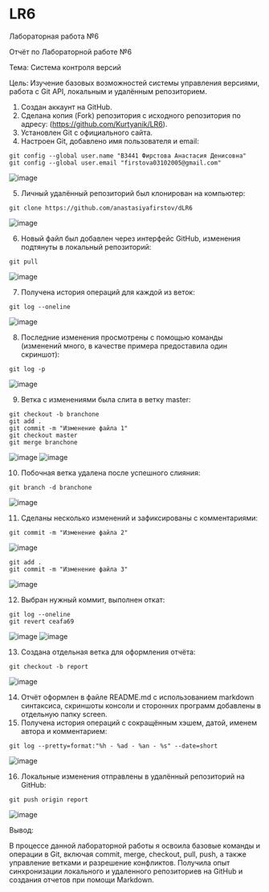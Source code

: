 # LR6
Лабораторная работа №6

Отчёт по Лабораторной работе №6

Тема: Система контроля версий

Цель: Изучение базовых возможностей системы управления версиями, работа с Git API, локальным и удалённым репозиторием.

1. Создан аккаунт на GitHub.
2. Сделана копия (Fork) репозитория с исходного репозитория по адресу: (https://github.com/Kurtyanik/LR6).
3. Установлен Git с официального сайта.
4. Настроен Git, добавлено имя пользователя и email:

```
git config --global user.name "В3441 Фирстова Анастасия Денисовна"
git config --global user.email "firstova03102005@gmail.com"
```

![image](https://github.com/user-attachments/assets/e1ef8bdf-1c99-4abe-99f8-663e487c0418)

5. Личный удалённый репозиторий был клонирован на компьютер:

```
git clone https://github.com/anastasiyafirstov/dLR6
```

![image](https://github.com/user-attachments/assets/a2af5f01-c4a1-4e76-9846-b2a1759e5503)


6. Новый файл был добавлен через интерфейс GitHub, изменения подтянуты в локальный репозиторий:

```
git pull
```

![image](https://github.com/user-attachments/assets/cd8639d2-9416-4b7c-993a-e1541bc634bd)


7. Получена история операций для каждой из веток:

```
git log --oneline
```

![image](https://github.com/user-attachments/assets/17076a60-1956-446a-923b-2a03ba290492)


8. Последние изменения просмотрены с помощью команды (изменений много, в качестве примера предоставила один скриншот):

```
git log -p 
```

![image](https://github.com/user-attachments/assets/aed57671-68c6-4b76-a632-0aa4227067f6)


9. Ветка с изменениями была слита в ветку master:

```
git checkout -b branchone
git add .
git commit -m "Изменение файла 1"
git checkout master
git merge branchone
```

![image](https://github.com/user-attachments/assets/38f3414b-5d0c-42cc-a542-e3958480bc9d)
![image](https://github.com/user-attachments/assets/56e9d11d-f951-4333-9bf8-7e74be636a03)



10. Побочная ветка удалена после успешного слияния:

```
git branch -d branchone
```

![image](https://github.com/user-attachments/assets/b1e8431c-31ff-49d5-b161-906479c0a941)


11. Сделаны несколько изменений и зафиксированы с комментариями:

```git add .
git commit -m "Изменение файла 2"
```

![image](https://github.com/user-attachments/assets/b161107a-5dd1-4cf9-a141-912a6f26a335)

```
git add .
git commit -m "Изменение файла 3"
```

![image](https://github.com/user-attachments/assets/c689235d-a0fd-4700-b915-060e981e1c3d)

12. Выбран нужный коммит, выполнен откат:

```
git log --oneline
git revert ceafa69
```

![image](https://github.com/user-attachments/assets/81f22810-6ccb-4eee-ae92-210665c48c52)
![image](https://github.com/user-attachments/assets/44fc7080-9043-46a9-affc-b815e1ce2eba)


13. Создана отдельная ветка для оформления отчёта:

```
git checkout -b report
```

![image](https://github.com/user-attachments/assets/b9dcc5dd-c980-453d-a972-7b08b4c225de)


14. Отчёт оформлен в файле README.md с использованием markdown синтаксиса, cкриншоты консоли и сторонних программ добавлены в отдельную папку screen.
15. Получена история операций с сокращённым хэшем, датой, именем автора и комментарием:

```
git log --pretty=format:"%h - %ad - %an - %s" --date=short
```

![image](https://github.com/user-attachments/assets/4ac914db-86e3-4044-bf5a-0cd9ea6f9483)

16. Локальные изменения отправлены в удалённый репозиторий на GitHub:

```
git push origin report
```

![image](https://github.com/user-attachments/assets/b153d6db-e015-4f2c-86a9-c79133636134)


Вывод:

В процессе данной лабораторной работы я освоила базовые команды и операции в Git, включая commit, merge, checkout, pull, push, а также управление ветками и разрешение конфликтов. Получила опыт синхронизации локального и удаленного репозиториев на GitHub и создания отчетов при помощи Markdown.
